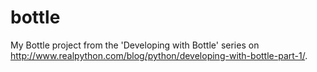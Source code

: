 bottle
======

My Bottle project from the 'Developing with Bottle' series on 
http://www.realpython.com/blog/python/developing-with-bottle-part-1/.
